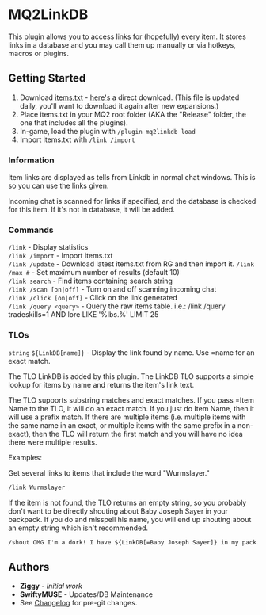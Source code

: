 # MQ2LinkDB

This plugin allows you to access links for (hopefully) every item. It stores links in a database and you may call them up manually or via hotkeys, macros or plugins.

## Getting Started

1. Download [items.txt][itemstxt] - [here's][itemstxt] a direct download. (This file is updated daily, you'll want to download it again after new expansions.)
2. Place items.txt in your MQ2 root folder (AKA the "Release" folder, the one that includes all the plugins).
3. In-game, load the plugin with `/plugin mq2linkdb load`
4. Import items.txt with `/link /import`

### Information

Item links are displayed as tells from Linkdb in normal chat windows. This is so you can use the links given.

Incoming chat is scanned for links if specified, and the database is checked for this item. If it's not in database, it will be added. 

### Commands

`/link` - Display statistics  
`/link /import` - Import items.txt  
`/link /update` - Download latest items.txt from RG and then import it.
`/link /max #` - Set maximum number of results (default 10)  
`/link search` - Find items containing search string  
`/link /scan [on|off]` - Turn on and off scanning incoming chat  
`/link /click [on|off]` - Click on the link generated  
`/link /query <query>` - Query the raw items table. i.e.: /link /query tradeskills=1 AND lore LIKE '%lbs.%' LIMIT 25

### TLOs

`string` `${LinkDB[name]}` - Display the link found by name. Use =name for an exact match.

The TLO LinkDB is added by this plugin. The LinkDB TLO supports a simple lookup for items by name and returns the item's link text.

The TLO supports substring matches and exact matches. If you pass =Item Name to the TLO, it will do an exact match. If you just do Item Name, then it will use a prefix match.
If there are multiple items (i.e. multiple items with the same name in an exact, or multiple items with the same prefix in a non-exact), then the TLO will return the first
match and you will have no idea there were multiple results.

Examples:

Get several links to items that include the word "Wurmslayer."

```txt
/link Wurmslayer
```

If the item is not found, the TLO returns an empty string, so you probably don't want to be directly shouting about Baby Joseph Sayer in your backpack. If you do and misspell his name, you will end up shouting about an empty string which isn't recommended.

```txt
/shout OMG I'm a dork! I have ${LinkDB[=Baby Joseph Sayer]} in my pack. Ha!
```

## Authors

* **Ziggy** - *Initial work*
* **SwiftyMUSE** - Updates/DB Maintenance
* See [Changelog](CHANGELOG.md) for pre-git changes.


[itemstxt]: https://www.redguides.com/community/resources/items-txt-used-for-mq2linkdb.1720/download "Items.txt"
